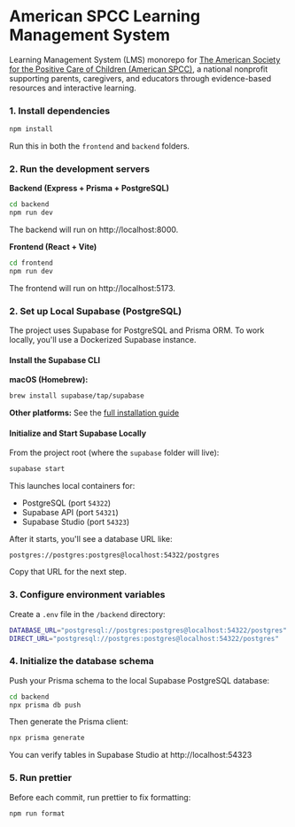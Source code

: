 # American SPCC Learning Management System

Learning Management System (LMS) monorepo for [The American Society for the Positive Care of Children (American SPCC)](https://americanspcc.org/), a national nonprofit supporting parents, caregivers, and educators through evidence-based resources and interactive learning.


### 1. Install dependencies

```bash
npm install
```

Run this in both the `frontend` and `backend` folders.

### 2. Run the development servers

**Backend (Express + Prisma + PostgreSQL)**

```bash
cd backend
npm run dev
```

The backend will run on http://localhost:8000.

**Frontend (React + Vite)**

```bash
cd frontend
npm run dev
```

The frontend will run on http://localhost:5173.


### 2. Set up Local Supabase (PostgreSQL)

The project uses Supabase for PostgreSQL and Prisma ORM. To work locally, you'll use a Dockerized Supabase instance.

#### Install the Supabase CLI

**macOS (Homebrew):**

```bash
brew install supabase/tap/supabase
```

**Other platforms:** See the [full installation guide](https://supabase.com/docs/guides/cli)

#### Initialize and Start Supabase Locally

From the project root (where the `supabase` folder will live):

```bash
supabase start
```

This launches local containers for:
- PostgreSQL (port `54322`)
- Supabase API (port `54321`)
- Supabase Studio (port `54323`)

After it starts, you'll see a database URL like:

```
postgres://postgres:postgres@localhost:54322/postgres
```

Copy that URL for the next step.

### 3. Configure environment variables



Create a `.env` file in the `/backend` directory:


```bash
DATABASE_URL="postgresql://postgres:postgres@localhost:54322/postgres"
DIRECT_URL="postgresql://postgres:postgres@localhost:54322/postgres"
```


### 4. Initialize the database schema

Push your Prisma schema to the local Supabase PostgreSQL database:

```bash
cd backend
npx prisma db push
```

Then generate the Prisma client:

```bash
npx prisma generate
```

You can verify tables in Supabase Studio at http://localhost:54323

### 5. Run prettier

Before each commit, run prettier to fix formatting:

```bash
npm run format

